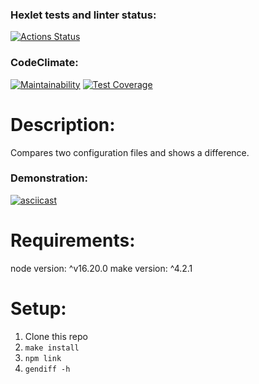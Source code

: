 ### Hexlet tests and linter status:
[![Actions Status](https://github.com/feot/frontend-project-46/workflows/hexlet-check/badge.svg)](https://github.com/feot/frontend-project-46/actions)

### CodeClimate:
[![Maintainability](https://api.codeclimate.com/v1/badges/60a9181dbb52103a5d77/maintainability)](https://codeclimate.com/github/feot/frontend-project-46/maintainability)
[![Test Coverage](https://api.codeclimate.com/v1/badges/60a9181dbb52103a5d77/test_coverage)](https://codeclimate.com/github/feot/frontend-project-46/test_coverage)

# Description:
Compares two configuration files and shows a difference.

### Demonstration:
[![asciicast](https://asciinema.org/a/567827.svg)](https://asciinema.org/a/567827)

# Requirements:
node version: ^v16.20.0
make version: ^4.2.1

# Setup:
1. Clone this repo
2. ```make install```
3. ```npm link```
4. ```gendiff -h```
